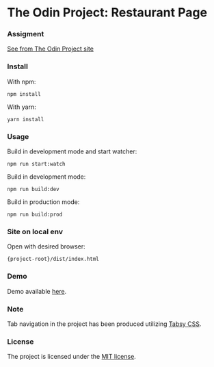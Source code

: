 # The Odin Project: Restaurant Page
### Assigment
[See from The Odin Project site](https://www.theodinproject.com/courses/javascript/lessons/restaurant-page)

### Install
With npm:

    npm install

With yarn:

    yarn install

### Usage
Build in development mode and start watcher:

    npm run start:watch

Build in development mode:

    npm run build:dev

Build in production mode:

    npm run build:prod

### Site on local env
Open with desired browser:

    {project-root}/dist/index.html

### Demo
Demo available [here](http://www.mika-honkanen.net/sandbox/restaurant-page/).

### Note
Tab navigation in the project has been produced utilizing [Tabsy CSS](https://github.com/robiveli/tabsy-css).

### License
The project is licensed under the [MIT license](http://opensource.org/licenses/MIT).